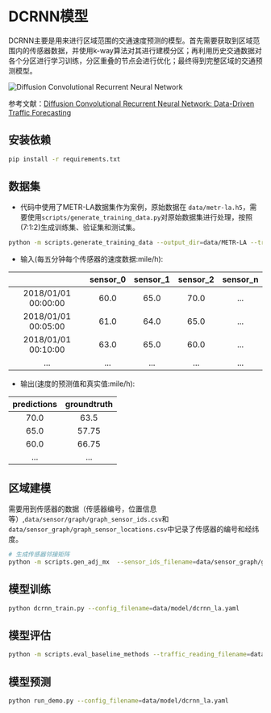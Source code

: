 # DCRNN模型

DCRNN主要是用来进行区域范围的交通速度预测的模型。首先需要获取到区域范围内的传感器数据，并使用k-way算法对其进行建模分区；再利用历史交通数据对各个分区进行学习训练，分区重叠的节点会进行优化；最终得到完整区域的交通预测模型。


![Diffusion Convolutional Recurrent Neural Network](figures/model_architecture.jpg "Model Architecture")

参考文献：[Diffusion Convolutional Recurrent Neural Network: Data-Driven Traffic Forecasting](https://arxiv.org/abs/1707.01926)

## 安装依赖
```bash
pip install -r requirements.txt
```

## 数据集
- 代码中使用了METR-LA数据集作为案例，原始数据在 `data/metr-la.h5`，需要使用`scripts/generate_training_data.py`对原始数据集进行处理，按照(7:1:2)生成训练集、验证集和测试集。
```bash
python -m scripts.generate_training_data --output_dir=data/METR-LA --traffic_df_filename=data/metr-la.h5
```
- 输入(每五分钟每个传感器的速度数据:mile/h):

|                     | sensor_0 | sensor_1 | sensor_2 | sensor_n |
|:-------------------:|:--------:|:--------:|:--------:|:--------:|
| 2018/01/01 00:00:00 |   60.0   |   65.0   |   70.0   |    ...   | 
| 2018/01/01 00:05:00 |   61.0   |   64.0   |   65.0   |    ...   |
| 2018/01/01 00:10:00 |   63.0   |   65.0   |   60.0   |    ...   |
|         ...         |    ...   |    ...   |    ...   |    ...   |
- 输出(速度的预测值和真实值:mile/h):

| predictions | groundtruth | 
|:--------:|:--------:|
|   70.0   |    63.5   |
|   65.0   |    57.75  | 
|   60.0   |    66.75  |
|    ...   |    ...    |

## 区域建模
需要用到传感器的数据（传感器编号，位置信息等）,`data/sensor/graph/graph_sensor_ids.csv`和`data/sensor_graph/graph_sensor_locations.csv`中记录了传感器的编号和经纬度。
```bash
# 生成传感器邻接矩阵
python -m scripts.gen_adj_mx  --sensor_ids_filename=data/sensor_graph/graph_sensor_ids.txt --normalized_k=0.1 --output_pkl_filename=data/sensor_graph/adj_mx.pkl
```

## 模型训练
```bash
python dcrnn_train.py --config_filename=data/model/dcrnn_la.yaml
```

## 模型评估
```bash
python -m scripts.eval_baseline_methods --traffic_reading_filename=data/metr-la.h5
```
## 模型预测
```bash
python run_demo.py --config_filename=data/model/dcrnn_la.yaml
```